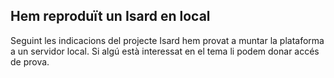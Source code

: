 ## Hem reproduït un Isard en local

Seguint les indicacions del projecte Isard hem provat a muntar la plataforma a un servidor local. Si algú està interessat en el tema li podem donar accés de prova.
